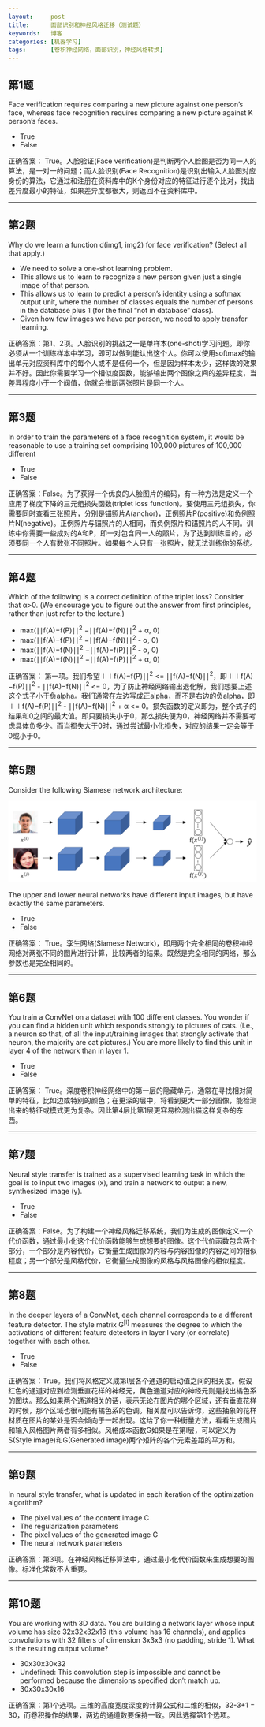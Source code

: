 ```yaml
---
layout:     post
title:      面部识别和神经风格迁移（测试题）
keywords:   博客
categories: [机器学习]
tags:	    [卷积神经网络，面部识别，神经风格转换]
---
```




## 第1题

Face verification requires comparing a new picture against one person’s face, whereas face recognition requires comparing a new picture against K person’s faces.

- True
- False


正确答案： True。人脸验证(Face verification)是判断两个人脸图是否为同一人的算法，是一对一的问题；而人脸识别(Face Recognition)是识别出输入人脸图对应身份的算法，它通过和注册在资料库中的K个身份对应的特征进行逐个比对，找出差异度最小的特征，如果差异度都很大，则返回不在资料库中。

-------------------------------------

## 第2题

Why do we learn a function d(img1, img2) for face verification? (Select all that apply.)

- We need to solve a one-shot learning problem.
- This allows us to learn to recognize a new person given just a single image of that person.
- This allows us to learn to predict a person’s identity using a softmax output unit, where the number of classes equals the number of persons in the database plus 1 (for the final “not in database” class).
- Given how few images we have per person, we need to apply transfer learning.   

正确答案：第1、2项。人脸识别的挑战之一是单样本(one-shot)学习问题。即你必须从一个训练样本中学习，即可以做到能认出这个人。你可以使用softmax的输出单元对应资料库中的每个人或不是任何一个，但是因为样本太少，这样做的效果并不好。因此你需要学习一个相似度函数，能够输出两个图像之间的差异程度，当差异程度小于一个阀值，你就会推断两张照片是同一个人。

---------------------------------------------

## 第3题  

In order to train the parameters of a face recognition system, it would be reasonable to use a training set comprising 100,000 pictures of 100,000 different


- True
- False

正确答案：False。为了获得一个优良的人脸图片的编码，有一种方法是定义一个应用了梯度下降的三元组损失函数(triplet loss function)。要使用三元组损失，你需要同时查看三张照片，分别是锚照片A(anchor)，正例照片P(positive)和负例照片N(negative)。正例照片与锚照片的人相同，而负例照片和锚照片的人不同。训练中你需要一些成对的A和P，即一对包含同一人的照片，为了达到训练目的，必须要同一个人有数张不同照片。如果每个人只有一张照片，就无法训练你的系统。

---------------------------------------

## 第4题 

Which of the following is a correct definition of the triplet loss? Consider that α>0. (We encourage you to figure out the answer from first principles, rather than just refer to the lecture.)

- max(∣∣f(A)−f(P)∣∣<sup>2</sup> −∣∣f(A)−f(N)∣∣<sup>2</sup> + α, 0)
- max(∣∣f(A)−f(P)∣∣<sup>2</sup> −∣∣f(A)−f(N)∣∣<sup>2</sup> - α, 0)
- max(∣∣f(A)−f(N)∣∣<sup>2</sup> −∣∣f(A)−f(P)∣∣<sup>2</sup> - α, 0)
- max(∣∣f(A)−f(N)∣∣<sup>2</sup> −∣∣f(A)−f(P)∣∣<sup>2</sup> + α, 0)


正确答案： 第一项。我们希望∣∣f(A)−f(P)∣∣<sup>2</sup> <= ∣∣f(A)−f(N)∣∣<sup>2</sup>，即∣∣f(A)−f(P)∣∣<sup>2</sup> - ∣∣f(A)−f(N)∣∣<sup>2</sup> <= 0，为了防止神经网络输出退化解，我们想要上述这个式子小于负alpha。我们通常在左边写成正alpha，而不是右边的负alpha，即∣∣f(A)−f(P)∣∣<sup>2</sup> - ∣∣f(A)−f(N)∣∣<sup>2</sup> + α <= 0。损失函数的定义即为，整个式子的结果和0之间的最大值。即只要损失小于0，那么损失便为0，神经网络并不需要考虑具体负多少。而当损失大于0时，通过尝试最小化损失，对应的结果一定会等于0或小于0。

---------------------------------------

## 第5题

Consider the following Siamese network architecture:


   ![](/images/images_2018/8-27_01.png)   

The upper and lower neural networks have different input images, but have exactly the same parameters.


- True
- False
 

正确答案： True。孪生网络(Siamese Network)，即用两个完全相同的卷积神经网络对两张不同的图片进行计算，比较两者的结果。既然是完全相同的网络，那么参数也是完全相同的。

----------------------------------------------

## 第6题

You train a ConvNet on a dataset with 100 different classes. You wonder if you can find a hidden unit which responds strongly to pictures of cats. (I.e., a neuron so that, of all the input/training images that strongly activate that neuron, the majority are cat pictures.) You are more likely to find this unit in layer 4 of the network than in layer 1.

- True
- False


正确答案： True。深度卷积神经网络中的第一层的隐藏单元，通常在寻找相对简单的特征，比如边或特别的颜色；在更深的层中，将看到更大一部分图像，能检测出来的特征或模式更为复杂。因此第4层比第1层更容易检测出猫这样复杂的东西。

------------------------------------------

## 第7题

Neural style transfer is trained as a supervised learning task in which the goal is to input two images (x), and train a network to output a new, synthesized image (y).

- True
- False

正确答案：False。为了构建一个神经风格迁移系统，我们为生成的图像定义一个代价函数，通过最小化这个代价函数能够生成想要的图像。这个代价函数包含两个部分，一个部分是内容代价，它衡量生成图像的内容与内容图像的内容之间的相似程度；另一个部分是风格代价，它衡量生成图像的风格与风格图像的相似程度。

----------------------------------------

## 第8题

In the deeper layers of a ConvNet, each channel corresponds to a different feature detector. The style matrix G<sup>[l]</sup> measures the degree to which the activations of different feature detectors in layer l vary (or correlate) together with each other.

- True
- False

正确答案：True。我们将风格定义成第l层各个通道的启动值之间的相关度。假设红色的通道对应到检测垂直花样的神经元，黄色通道对应的神经元则是找出橘色系的图块。那么如果两个通道相关的话，表示无论在图片的哪个区域，还有垂直花样的时候，那个区域也很可能有橘色系的色调。相关度可以告诉你，这些抽象的花样材质在图片的某处是否会倾向于一起出现。这给了你一种衡量方法，看看生成图片和输入风格图片两者有多相似。风格成本函数G如果是在第l层，可以定义为S(Style image)和G(Generated image)两个矩阵的各个元素差距的平方和。

-----------------------------

## 第9题

In neural style transfer, what is updated in each iteration of the optimization algorithm?

- The pixel values of the content image C
- The regularization parameters
- The pixel values of the generated image G
- The neural network parameters

正确答案：第3项。在神经风格迁移算法中，通过最小化代价函数来生成想要的图像。标准化常数不大重要。

--------------------------------------

## 第10题

You are working with 3D data. You are building a network layer whose input volume has size 32x32x32x16 (this volume has 16 channels), and applies convolutions with 32 filters of dimension 3x3x3 (no padding, stride 1). What is the resulting output volume?

- 30x30x30x32
- Undefined: This convolution step is impossible and cannot be performed because the dimensions specified don’t match up.
- 30x30x30x16


正确答案：第1个选项。三维的高度宽度深度的计算公式和二维的相似，32-3+1 = 30，而卷积操作的结果，两边的通道数要保持一致。因此选择第1个选项。



